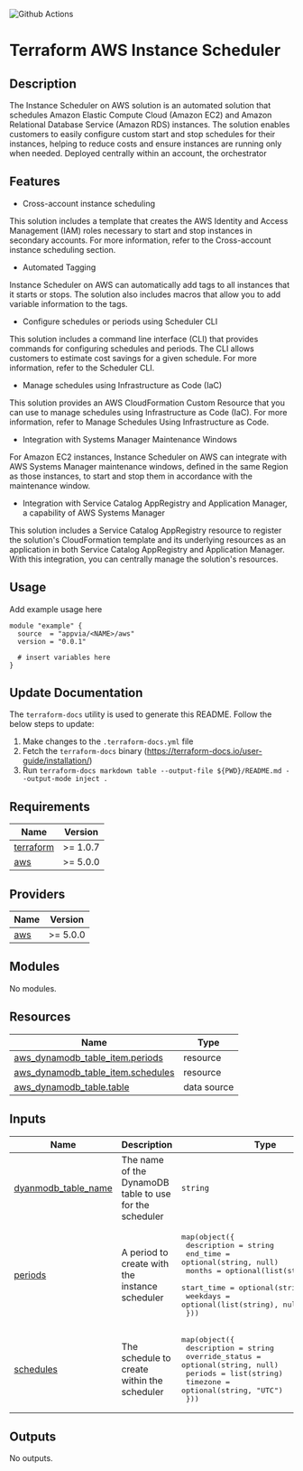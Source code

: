 ![Github Actions](../../actions/workflows/terraform.yml/badge.svg)

# Terraform AWS Instance Scheduler

## Description

The Instance Scheduler on AWS solution is an automated solution that schedules Amazon Elastic Compute Cloud (Amazon EC2) and Amazon Relational Database Service (Amazon RDS) instances. The solution enables customers to easily configure custom start and stop schedules for their instances, helping to reduce costs and ensure instances are running only when needed. Deployed centrally within an account, the orchestrator

## Features

- Cross-account instance scheduling

This solution includes a template that creates the AWS Identity and Access Management (IAM) roles necessary to start and stop instances in secondary accounts. For more information, refer to the Cross-account instance scheduling section.

- Automated Tagging

Instance Scheduler on AWS can automatically add tags to all instances that it starts or stops. The solution also includes macros that allow you to add variable information to the tags.

- Configure schedules or periods using Scheduler CLI

This solution includes a command line interface (CLI) that provides commands for configuring schedules and periods. The CLI allows customers to estimate cost savings for a given schedule. For more information, refer to the Scheduler CLI.

- Manage schedules using Infrastructure as Code (IaC)

This solution provides an AWS CloudFormation Custom Resource that you can use to manage schedules using Infrastructure as Code (IaC). For more information, refer to Manage Schedules Using Infrastructure as Code.

- Integration with Systems Manager Maintenance Windows

For Amazon EC2 instances, Instance Scheduler on AWS can integrate with AWS Systems Manager maintenance windows, defined in the same Region as those instances, to start and stop them in accordance with the maintenance window.

- Integration with Service Catalog AppRegistry and Application Manager, a capability of AWS Systems Manager

This solution includes a Service Catalog AppRegistry resource to register the solution's CloudFormation template and its underlying resources as an application in both Service Catalog AppRegistry and Application Manager. With this integration, you can centrally manage the solution's resources.

## Usage

Add example usage here

```hcl
module "example" {
  source  = "appvia/<NAME>/aws"
  version = "0.0.1"

  # insert variables here
}
```

## Update Documentation

The `terraform-docs` utility is used to generate this README. Follow the below steps to update:

1. Make changes to the `.terraform-docs.yml` file
2. Fetch the `terraform-docs` binary (https://terraform-docs.io/user-guide/installation/)
3. Run `terraform-docs markdown table --output-file ${PWD}/README.md --output-mode inject .`

<!-- BEGIN_TF_DOCS -->
## Requirements

| Name | Version |
|------|---------|
| <a name="requirement_terraform"></a> [terraform](#requirement\_terraform) | >= 1.0.7 |
| <a name="requirement_aws"></a> [aws](#requirement\_aws) | >= 5.0.0 |

## Providers

| Name | Version |
|------|---------|
| <a name="provider_aws"></a> [aws](#provider\_aws) | >= 5.0.0 |

## Modules

No modules.

## Resources

| Name | Type |
|------|------|
| [aws_dynamodb_table_item.periods](https://registry.terraform.io/providers/hashicorp/aws/latest/docs/resources/dynamodb_table_item) | resource |
| [aws_dynamodb_table_item.schedules](https://registry.terraform.io/providers/hashicorp/aws/latest/docs/resources/dynamodb_table_item) | resource |
| [aws_dynamodb_table.table](https://registry.terraform.io/providers/hashicorp/aws/latest/docs/data-sources/dynamodb_table) | data source |

## Inputs

| Name | Description | Type | Default | Required |
|------|-------------|------|---------|:--------:|
| <a name="input_dyanmodb_table_name"></a> [dyanmodb\_table\_name](#input\_dyanmodb\_table\_name) | The name of the DynamoDB table to use for the scheduler | `string` | n/a | yes |
| <a name="input_periods"></a> [periods](#input\_periods) | A period to create with the instance scheduler | <pre>map(object({<br/>    description = string<br/>    end_time    = optional(string, null)<br/>    months      = optional(list(string), null)<br/>    start_time  = optional(string, null)<br/>    weekdays    = optional(list(string), null)<br/>  }))</pre> | `{}` | no |
| <a name="input_schedules"></a> [schedules](#input\_schedules) | The schedule to create within the scheduler | <pre>map(object({<br/>    description     = string<br/>    override_status = optional(string, null)<br/>    periods         = list(string)<br/>    timezone        = optional(string, "UTC")<br/>  }))</pre> | `{}` | no |

## Outputs

No outputs.
<!-- END_TF_DOCS -->

